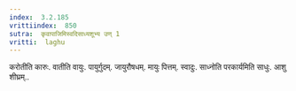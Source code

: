 ```yaml
---
index:  3.2.185
vrittiindex:  850
sutra:  कृवापाजिमिस्वदिसाध्यशूभ्य उण् 1
vritti:  laghu 
---
```


करोतीति कारुः. वातीति वायुः. पायुर्गुदम्. जायुरौषधम्. मायुः पित्तम्. स्वादुः. साध्नोति परकार्यमिति साधुः. आशु शीघ्रम्..

